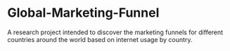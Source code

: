 # Global-Marketing-Funnel
 A research project intended to discover the marketing funnels for different countries around the world based on internet usage by country. 
